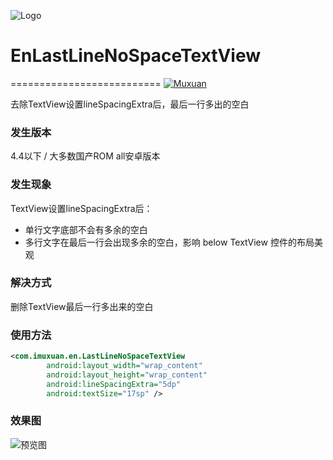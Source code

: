 ![Logo](https://raw.githubusercontent.com/leotyndale/EnFloatingView/master/preview/logo.png)

# EnLastLineNoSpaceTextView
==========================
[![Muxuan](https://img.shields.io/badge/Powered_by-Muxuan-green.svg?style=flat)](http://www.imuxuan.com/)

去除TextView设置lineSpacingExtra后，最后一行多出的空白

### 发生版本

4.4以下 / 大多数国产ROM all安卓版本

### 发生现象

TextView设置lineSpacingExtra后：

* 单行文字底部不会有多余的空白
* 多行文字在最后一行会出现多余的空白，影响 below TextView 控件的布局美观

### 解决方式

删除TextView最后一行多出来的空白

### 使用方法

```xml
<com.imuxuan.en.LastLineNoSpaceTextView
        android:layout_width="wrap_content"
        android:layout_height="wrap_content"
        android:lineSpacingExtra="5dp"
        android:textSize="17sp" />
```

### 效果图
![预览图](https://github.com/leotyndale/EnLastLineNoSpaceTextView/blob/master/test_img.png)
